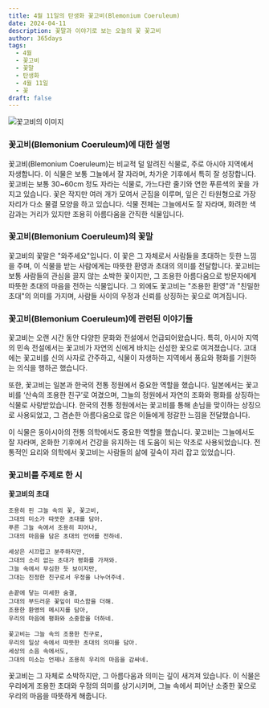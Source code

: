 ```yaml
---
title: 4월 11일의 탄생화 꽃고비(Blemonium Coeruleum)
date: 2024-04-11
description: 꽃말과 이야기로 보는 오늘의 꽃 꽃고비
author: 365days
tags:
  - 4월
  - 꽃고비
  - 꽃말
  - 탄생화
  - 4월 11일
  - 꽃
draft: false
---
```


![꽃고비의 이미지](https://cdn.pixabay.com/photo/2022/08/25/17/02/jacobs-ladder-7410808_640.jpg#center)


### 꽃고비(Blemonium Coeruleum)에 대한 설명

꽃고비(Blemonium Coeruleum)는 비교적 덜 알려진 식물로, 주로 아시아 지역에서 자생합니다. 이 식물은 보통 그늘에서 잘 자라며, 차가운 기후에서 특히 잘 성장합니다. 꽃고비는 보통 30~60cm 정도 자라는 식물로, 가느다란 줄기와 연한 푸른색의 꽃을 가지고 있습니다. 꽃은 작지만 여러 개가 모여서 군집을 이루며, 잎은 긴 타원형으로 가장자리가 다소 물결 모양을 하고 있습니다. 식물 전체는 그늘에서도 잘 자라며, 화려한 색감과는 거리가 있지만 조용히 아름다움을 간직한 식물입니다.

### 꽃고비(Blemonium Coeruleum)의 꽃말

꽃고비의 꽃말은 "와주세요"입니다. 이 꽃은 그 자체로서 사람들을 초대하는 듯한 느낌을 주며, 이 식물을 받는 사람에게는 따뜻한 환영과 초대의 의미를 전달합니다. 꽃고비는 보통 사람들의 관심을 끌지 않는 소박한 꽃이지만, 그 조용한 아름다움으로 방문자에게 따뜻한 초대의 마음을 전하는 식물입니다. 그 외에도 꽃고비는 "조용한 환영"과 "친밀한 초대"의 의미를 가지며, 사람들 사이의 우정과 신뢰를 상징하는 꽃으로 여겨집니다.

### 꽃고비(Blemonium Coeruleum)에 관련된 이야기들

꽃고비는 오랜 시간 동안 다양한 문화와 전설에서 언급되어왔습니다. 특히, 아시아 지역의 민속 전설에서는 꽃고비가 자연의 신에게 바치는 신성한 꽃으로 여겨졌습니다. 고대에는 꽃고비를 신의 사자로 간주하고, 식물이 자생하는 지역에서 풍요와 평화를 기원하는 의식을 행하곤 했습니다.

또한, 꽃고비는 일본과 한국의 전통 정원에서 중요한 역할을 했습니다. 일본에서는 꽃고비를 ‘산속의 조용한 친구’로 여겼으며, 그늘의 정원에서 자연의 조화와 평화를 상징하는 식물로 사랑받았습니다. 한국의 전통 정원에서는 꽃고비를 통해 손님을 맞이하는 상징으로 사용되었고, 그 겸손한 아름다움으로 많은 이들에게 정갈한 느낌을 전달했습니다.

이 식물은 동아시아의 전통 의학에서도 중요한 역할을 했습니다. 꽃고비는 그늘에서도 잘 자라며, 온화한 기후에서 건강을 유지하는 데 도움이 되는 약초로 사용되었습니다. 전통적인 요리와 의학에서 꽃고비는 사람들의 삶에 깊숙이 자리 잡고 있었습니다.

### 꽃고비를 주제로 한 시

**꽃고비의 초대**

```
조용히 핀 그늘 속의 꽃, 꽃고비,  
그대의 미소가 따뜻한 초대를 담아.  
푸른 그늘 속에서 조용히 피어나,  
그대의 마음을 담은 초대의 언어를 전하네.

세상은 시끄럽고 분주하지만,  
그대의 소리 없는 초대가 평화를 가져와.  
그늘 속에서 무심한 듯 보이지만,  
그대는 진정한 친구로서 우정을 나누어주네.

손끝에 닿는 미세한 숨결,  
그대의 부드러운 꽃잎이 따스함을 더해.  
조용한 환영의 메시지를 담아,  
우리의 마음에 평화와 소중함을 더하네.

꽃고비는 그늘 속의 조용한 친구로,  
우리의 일상 속에서 따뜻한 초대의 의미를 담아.  
세상의 소음 속에서도,  
그대의 미소는 언제나 조용히 우리의 마음을 감싸네.
```

꽃고비는 그 자체로 소박하지만, 그 아름다움과 의미는 깊이 새겨져 있습니다. 이 식물은 우리에게 조용한 초대와 우정의 의미를 상기시키며, 그늘 속에서 피어난 소중한 꽃으로 우리의 마음을 따뜻하게 해줍니다.


